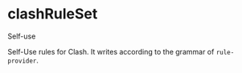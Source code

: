 # clashRuleSet
Self-use

Self-Use rules for Clash.
It writes according to the grammar of `rule-provider`.
